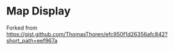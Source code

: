 # Map Display
Forked from https://gist.github.com/ThomasThoren/efc950f1d26356afc842?short_path=eef967a